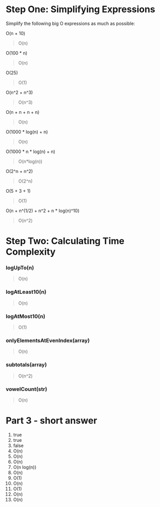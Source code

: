 # Step One: Simplifying Expressions
Simplify the following big O expressions as much as possible:

O(n + 10)
> O(n)

O(100 * n)
> O(n)

O(25)
> O(1)

O(n^2 + n^3)
> O(n^3)

O(n + n + n + n)
> O(n)

O(1000 * log(n) + n)
> O(n)

O(1000 * n * log(n) + n)
> O(n*log(n))

O(2^n + n^2)
> O(2^n)

O(5 + 3 + 1)
> O(1)

O(n + n^(1/2) + n^2 + n * log(n)^10)
> O(n^2)

# Step Two: Calculating Time Complexity

### logUpTo(n)
> O(n)

### logAtLeast10(n)
> O(n)

### logAtMost10(n)
> O(1)

### onlyElementsAtEvenIndex(array)
> O(n)

### subtotals(array)
> O(n^2)

### vowelCount(str)
> O(n)


# Part 3 - short answer
1. true
2. true
3. false
4. O(n)
5. O(n)
6. O(n)
7. O(n log(n))
8. O(n)
9. O(1)
10. O(n)
11. O(1)
12. O(n)
13. O(n)
